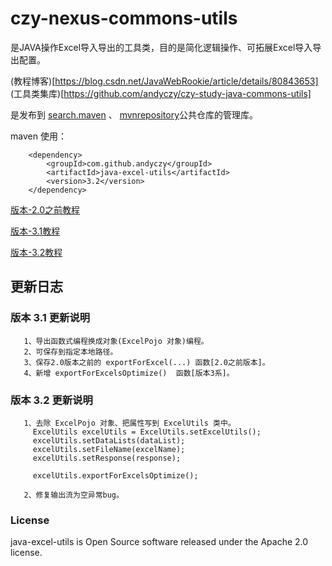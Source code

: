 # czy-nexus-commons-utils
   是JAVA操作Excel导入导出的工具类，目的是简化逻辑操作、可拓展Excel导入导出配置。                
            
   (教程博客)[https://blog.csdn.net/JavaWebRookie/article/details/80843653]                 
   (工具类集库)[https://github.com/andyczy/czy-study-java-commons-utils]         
   
   是发布到 [search.maven](https://search.maven.org/)  、 [mvnrepository](https://mvnrepository.com/)公共仓库的管理库。                  
        
   maven 使用：        
        
        <dependency>        
            <groupId>com.github.andyczy</groupId>       
            <artifactId>java-excel-utils</artifactId>       
            <version>3.2</version>      
        </dependency> 
        
  [版本-2.0之前教程](https://github.com/andyczy/czy-nexus-commons-utils/blob/master/README-2.0.md)   
        
  [版本-3.1教程](https://github.com/andyczy/czy-nexus-commons-utils/blob/master/README-3.0.md)   
     
  [版本-3.2教程](https://github.com/andyczy/czy-nexus-commons-utils/blob/master/README-3.2.md)   
  
  
## 更新日志       
### 版本 3.1 更新说明
       1、导出函数式编程换成对象(ExcelPojo 对象)编程。                    
       2、可保存到指定本地路径。                 
       3、保存2.0版本之前的 exportForExcel(...) 函数[2.0之前版本]。            
       4、新增 exportForExcelsOptimize()  函数[版本3系]。            
       
### 版本 3.2 更新说明     
       1、去除 ExcelPojo 对象、把属性写到 ExcelUtils 类中。
         ExcelUtils excelUtils = ExcelUtils.setExcelUtils();
         excelUtils.setDataLists(dataList);
         excelUtils.setFileName(excelName);
         excelUtils.setResponse(response);
    
         excelUtils.exportForExcelsOptimize();
         
       2、修复输出流为空异常bug。

  
 
                    
### License
java-excel-utils is Open Source software released under the Apache 2.0 license.     